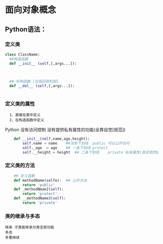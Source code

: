 # 面向对象概念

## Python语法：

### 定义类
``` Python
class ClassName:
  ##构造函数 
  def __init__ (self,[,args...]):
  
  
  
  ## 析构函数 [垃圾回收机制] 
  def __del__ (self,[,args...]):
  
```
### 定义类的属性
```
  1、直接在类中定义
  2、在构造函数中定义
```
Python 没有访问控制 没有提供私有属性的功能(全靠自觉[规范])
```python
    def __init__(self,name,age,height):
        self.name = name    ##没有下划线  public 可以公开访问
        self._age  = age    ## 一条下划线 protect
        self.__height = height  ## 二条下划线    private 私有属性(其实依然能从外部访问)
```
### 定义类的方法
```python
    ## 定义函数
    def methodName(selfe):  ## 公开方法
        return 'public'
    def _methodNmae2(self):
        return 'protect'
    def __methodName3(self):
        return 'private'
```
### 类的继承与多态
  ```
  继承 子类能继承分类全部功能
  多态 
  多重继续
  
  ```
